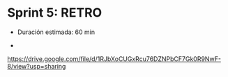 # Sprint 5: RETRO

* Duración estimada: 60 min

* 






https://drive.google.com/file/d/1RJbXoCUGxRcu76DZNPbCF7Gk0R9NwF-8/view?usp=sharing